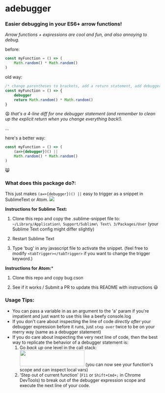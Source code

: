 # adebugger

### Easier debugging in your ES6+ arrow functions!
*Arrow functions + expressions are cool and fun, and also annoying to debug.*

before:
```js
const myFunction = () => (
    Math.random() * Math.random()
)
```


old way:
```js
/* change parentheses to brackets, add a return statement, add debugger */
const myFunction = () => {
    debugger
    return Math.random() * Math.random()
}
```
😩 *that's a 4-line diff for one debugger statement (and remember to clean up the explicit return when you change everything back!).*

...

here's a better way:
```js
const myFunction = () => (
    (a=>{debugger})() ||
    Math.random() * Math.random()
)
```
😸


### What does this package do?:
This just makes `(a=>{debugger})() ||` easy to trigger as a snippet in SublimeText or Atom.
![](http://g.recordit.co/D0SNooCOAF.gif)

**Instructions for Sublime Text:**

1. Clone this repo and copy the .sublime-snippet file to: `~/Library/Application\ Support/Sublime\ Text\ 3/Packages/User` (your Sublime Text config might differ slightly)

2. Restart Sublime Text

3. Type 'bug' in any javascript file to activate the snippet.
(feel free to modify `<tabTrigger></tabTrigger>` if you want to change the trigger keyword.)

**Instructions for Atom:***

1. Clone this repo and copy bug.cson

2. See if it works / Submit a PR to update this README with instructions 😃

### Usage Tips:

- You can pass a variable in as an argument to the 'a' param if you're impatient and just want to use this like a beefy console.log
- If you don't care about inspecting the line of code *directly after* your debugger expression before it runs, just `step over` twice to be on your merry way (same as a debugger statement)
- If you do care about inspecting the very next line of code, then the best way to replicate the behavior of a debugger statement is:
    1. Go *back up* one level in the call stack: <img src="https://www.evernote.com/l/APQCtx8eN-RPvq1tB_TJxeEqej1MrEobYOQB/image.png" width="210" height="52"> (you can now see your function's scope and can inspect local vars)
    2. 'Step out of current function' (`F11` or `Shift+Cmd+;` in Chrome DevTools) to break out of the debugger expression scope and execute the next line of your code.
